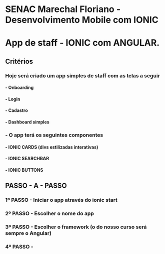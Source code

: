 # SENAC Marechal Floriano - Desenvolvimento Mobile com IONIC 

# App de staff - IONIC com ANGULAR.

## Critérios
### Hoje será criado um app simples de staff com as telas a seguir

#### - Onboarding
#### - Login
#### - Cadastro
#### - Dashboard simples

### - O app terá os seguintes componentes

#### - IONIC CARDS (divs estilizadas interativas)
#### - IONIC SEARCHBAR
#### - IONIC BUTTONS


## PASSO - A - PASSO

### 1º PASSO - Iniciar o app através do ionic start
### 2º PASSO - Escolher o nome do app
### 3º PASSO - Escolher o framework (o do nosso curso será sempre o Angular)
### 4º PASSO - 


